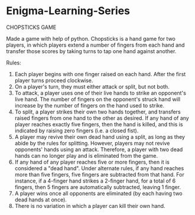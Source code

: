 # Enigma-Learning-Series
CHOPSTICKS GAME

Made a game with help of python. Chopsticks is a hand game for two players, in which players extend a number of fingers from each hand and transfer those scores by taking turns to tap one hand against another.

Rules:
1. Each player begins with one finger raised on each hand. After the first player turns proceed clockwise.
2. On a player's turn, they must either attack or split, but not both.
3. To attack, a player uses one of their live hands to strike an opponent's live hand. The number of fingers on the opponent's struck hand will increase by the number of fingers on the hand used to strike.
4. To split, a player strikes their own two hands together, and transfers raised fingers from one hand to the other as desired. If any hand of any player reaches exactly five fingers, then the hand is killed, and this is indicated by raising zero fingers (i.e. a closed fist).
5. A player may revive their own dead hand using a split, as long as they abide by the rules for splitting. However, players may not revive opponents' hands using an attack. Therefore, a player with two dead hands can no longer play and is eliminated from the game.
6. If any hand of any player reaches five or more fingers, then it is considered a "dead hand". Under alternate rules, if any hand reaches more than five fingers, five fingers are subtracted from that hand. For instance, if a 4-finger hand strikes a 2-finger hand, for a total of 6 fingers, then 5 fingers are automatically subtracted, leaving 1 finger.
7. A player wins once all opponents are eliminated (by each having two dead hands at once).
8. There is no variation in which a player can kill their own hand.
